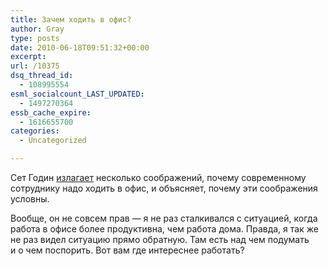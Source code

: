```yaml
---
title: Зачем ходить в офис?
author: Gray
type: posts
date: 2010-06-18T09:51:32+00:00
excerpt:
url: /10375
dsq_thread_id:
  - 108995554
esml_socialcount_LAST_UPDATED:
  - 1497270364
essb_cache_expire:
  - 1616655700
categories:
  - Uncategorized

---
```








Сет Годин <a href="http://sethgodin.typepad.com/seths_blog/2010/06/goodbye-to-the-office.html" target="_blank">излагает</a> несколько соображений, почему современному сотруднику надо ходить в&nbsp;офис, и&nbsp;объясняет, почему эти соображения условны.

Вообще, он&nbsp;не&nbsp;совсем прав&nbsp;&mdash; я&nbsp;не&nbsp;раз сталкивался с&nbsp;ситуацией, когда работа в&nbsp;офисе более продуктивна, чем работа дома. Правда, я&nbsp;так&nbsp;же не&nbsp;раз видел ситуацию прямо обратную. Там есть над чем подумать и&nbsp;о&nbsp;чем поспорить. Вот вам где интереснее работать?